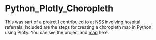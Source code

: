 # Python_Plotly_Choropleth

This was part of a project I contributed to at NSS involving hospital referrals. Included are the steps
for creating a choropleth map in Python using Plotly. You can see the project and [map] here.

[map]: https://sites.google.com/view/hop-teaming/referring-providers-map
